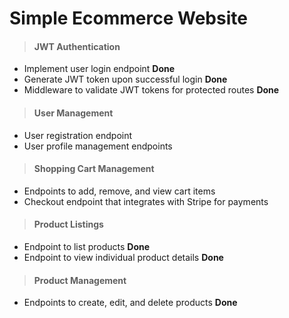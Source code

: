 # Simple Ecommerce Website

<!-- - ### add urls for  -->
 <!-- - ## Tasks TODO:    
    
    - #### JWT authentication to ensure many users can interact with it.
    - #### all request to be through JWT auth.
    - #### Integration with third-party api's (Razorpay, Stripe, Paypal).
    - #### Ability to register new users.
    - #### Shopping cart management.
    - #### Product listings.
    - #### Ability to create and edit products in the database. -->


> #### JWT Authentication
<!-- > #### Responsibilities: -->

<!-- - JWT token creation upon user login
- JWT token validation for secure endpoints
Steps: -->

- Implement user login endpoint **Done**
- Generate JWT token upon successful login **Done**
- Middleware to validate JWT tokens for protected routes **Done**
> #### User Management
<!-- Responsibilities: -->

<!-- Create new users
Manage user details
Steps: -->

- User registration endpoint
- User profile management endpoints
> #### Shopping Cart Management
<!-- Responsibilities:

Add products to the cart
Remove products from the cart
View cart items
Checkout process with payment gateway integration
Steps: -->

- Endpoints to add, remove, and view cart items 
- Checkout endpoint that integrates with Stripe for payments
> #### Product Listings
<!-- Responsibilities:

Display list of products
View product details
Steps: -->

- Endpoint to list products **Done**
- Endpoint to view individual product details **Done**
> #### Product Management
<!-- Responsibilities:

Create new products
Edit existing products
Delete products
Steps: -->

- Endpoints to create, edit, and delete products **Done**